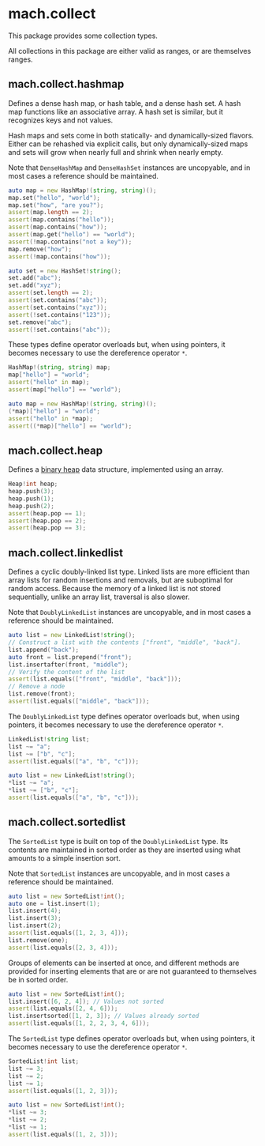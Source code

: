 # mach.collect

This package provides some collection types.

All collections in this package are either valid as ranges, or are themselves ranges.

## mach.collect.hashmap

Defines a dense hash map, or hash table, and a dense hash set. A hash map functions like an associative array. A hash set is similar, but it recognizes keys and not values.

Hash maps and sets come in both statically- and dynamically-sized flavors. Either can be rehashed via explicit calls, but only dynamically-sized maps and sets will grow when nearly full and shrink when nearly empty.

Note that `DenseHashMap` and `DenseHashSet` instances are uncopyable, and in most cases a reference should be maintained.

``` D
auto map = new HashMap!(string, string)();
map.set("hello", "world");
map.set("how", "are you?");
assert(map.length == 2);
assert(map.contains("hello"));
assert(map.contains("how"));
assert(map.get("hello") == "world");
assert(!map.contains("not a key"));
map.remove("how");
assert(!map.contains("how"));
```

``` D
auto set = new HashSet!string();
set.add("abc");
set.add("xyz");
assert(set.length == 2);
assert(set.contains("abc"));
assert(set.contains("xyz"));
assert(!set.contains("123"));
set.remove("abc");
assert(!set.contains("abc"));
```

These types define operator overloads but, when using pointers, it becomes necessary to use the dereference operator `*`.

``` D
HashMap!(string, string) map;
map["hello"] = "world";
assert("hello" in map);
assert(map["hello"] == "world");
```

``` D
auto map = new HashMap!(string, string)();
(*map)["hello"] = "world";
assert("hello" in *map);
assert((*map)["hello"] == "world");
```

## mach.collect.heap

Defines a [binary heap](https://en.wikipedia.org/wiki/Binary_heap) data structure, implemented using an array.

``` D
Heap!int heap;
heap.push(3);
heap.push(1);
heap.push(2);
assert(heap.pop == 1);
assert(heap.pop == 2);
assert(heap.pop == 3);
```

## mach.collect.linkedlist

Defines a cyclic doubly-linked list type. Linked lists are more efficient than array lists for random insertions and removals, but are suboptimal for random access. Because the memory of a linked list is not stored sequentially, unlike an array list, traversal is also slower.

Note that `DoublyLinkedList` instances are uncopyable, and in most cases a reference should be maintained.

``` D
auto list = new LinkedList!string();
// Construct a list with the contents ["front", "middle", "back"].
list.append("back");
auto front = list.prepend("front");
list.insertafter(front, "middle");
// Verify the content of the list
assert(list.equals(["front", "middle", "back"]));
// Remove a node
list.remove(front);
assert(list.equals(["middle", "back"]));
```

The `DoublyLinkedList` type defines operator overloads but, when using pointers, it becomes necessary to use the dereference operator `*`.

``` D
LinkedList!string list;
list ~= "a";
list ~= ["b", "c"];
assert(list.equals(["a", "b", "c"]));
```

``` D
auto list = new LinkedList!string();
*list ~= "a";
*list ~= ["b", "c"];
assert(list.equals(["a", "b", "c"]));
```

## mach.collect.sortedlist

The `SortedList` type is built on top of the `DoublyLinkedList` type. Its contents are maintained in sorted order as they are inserted using what amounts to a simple insertion sort.

Note that `SortedList` instances are uncopyable, and in most cases a reference should be maintained.

``` D
auto list = new SortedList!int();
auto one = list.insert(1);
list.insert(4);
list.insert(3);
list.insert(2);
assert(list.equals([1, 2, 3, 4]));
list.remove(one);
assert(list.equals([2, 3, 4]));
```

Groups of elements can be inserted at once, and different methods are provided for inserting elements that are or are not guaranteed to themselves be in sorted order.

``` D
auto list = new SortedList!int();
list.insert([6, 2, 4]); // Values not sorted
assert(list.equals([2, 4, 6]));
list.insertsorted([1, 2, 3]); // Values already sorted
assert(list.equals([1, 2, 2, 3, 4, 6]));
```

The `SortedList` type defines operator overloads but, when using pointers, it becomes necessary to use the dereference operator `*`.

``` D
SortedList!int list;
list ~= 3;
list ~= 2;
list ~= 1;
assert(list.equals([1, 2, 3]));
```

``` D
auto list = new SortedList!int();
*list ~= 3;
*list ~= 2;
*list ~= 1;
assert(list.equals([1, 2, 3]));
```
